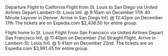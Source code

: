 Departure Flight to California
Flight from St. Louis to San Diego via United Airlines
Depart Lambert-St. Louis Intl. @ 9:10am on December 17th
40 Minute Layover in Denver.
Arrive in San Diego Intl. @ 12:42pm on December 17th
The tickets are on Expedia.com
$2,436.50 for entire group.

 







Flight home to St. Louis
Flight From San Francisco via United Airlines
Depart San Francisco Intl. @ 11:40pm on December 21st
Straight Flight.
Arrive in Lambert-St. Louis Intl. @ 5:41am on December 22nd.
The tickets are on Expedia.com
$3,991.45 for entire group.
 
